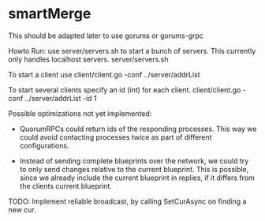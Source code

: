 # smartMerge

This should be adapted later to use gorums or gorums-grpc

Howto Run: 
use server/servers.sh to start a bunch of servers. This currently only handles localhost servers.
server/servers.sh

To start a client use 
client/client.go -conf ../server/addrList

To start several clients specify an id (int) for each client.
client/client.go -conf ../server/addrList -id 1


Possible optimizations not yet implemented:

- QuorumRPCs could return ids of the responding processes. This way we could avoid contacting processes twice as part of different configurations.

- Instead of sending complete blueprints over the network, we could try to only send changes relative to the current blueprint. This is possible, since we already include the current blueprint in replies, if it differs from the clients current blueprint.

TODO: Implement reliable broadcast, by calling SetCurAsync on finding a new cur.


